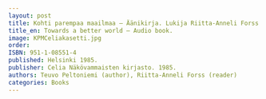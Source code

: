 ```yaml
---
layout: post
title: Kohti parempaa maailmaa – Äänikirja. Lukija Riitta-Anneli Forss. (16h31min.)
title_en: Towards a better world – Audio book.
image: KPMCeliakasetti.jpg
order: 
ISBN: 951-1-08551-4
published: Helsinki 1985.
publisher: Celia Näkövammaisten kirjasto. 1985. 
authors: Teuvo Peltoniemi (author), Riitta-Anneli Forss (reader)
categories: Books
---
```


